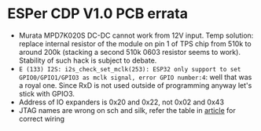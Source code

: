 # ESPer CDP V1.0 PCB errata

- Murata MPD7K020S DC-DC cannot work from 12V input. Temp solution: replace internal resistor of the module on pin 1 of TPS chip from 510k to around 200k (stacking a second 510k 0603 resistor seems to work). Stability of such hack is subject to debate.
- `E (133) I2S: i2s_check_set_mclk(253): ESP32 only support to set GPIO0/GPIO1/GPIO3 as mclk signal, error GPIO number:4`: well that was a royal one. Since RxD is not used outside of programming anyway let's stick with GPIO3.
- Address of IO expanders is 0x20 and 0x22, not 0x02 and 0x43
- JTAG names are wrong on sch and silk, refer the table in [article](https://neocode.jp/2020/12/09/esp32debugger/) for correct wiring